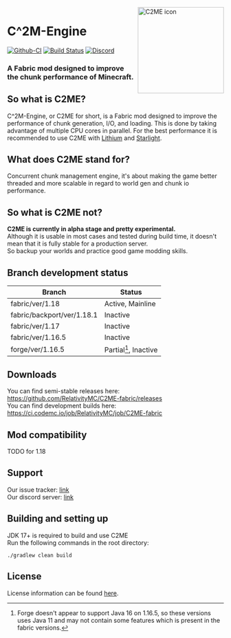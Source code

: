 <img width="200" src="https://github.com/RelativityMC/C2ME-fabric/raw/ver/1.17/src/main/resources/assets/c2me/icon.png" alt="C2ME icon" align="right">
<div align="left">
<h1>C^2M-Engine</h1>

[![Github-CI](https://github.com/RelativityMC/C2ME-fabric/workflows/C2ME%20Build%20Script/badge.svg)](https://github.com/RelativityMC/C2ME-fabric/actions?query=workflow%3ACI)
[![Build Status](https://ci.codemc.io/job/RelativityMC/job/C2ME-fabric/job/ver%252F1.18/badge/icon)](https://ci.codemc.io/job/RelativityMC/job/C2ME-fabric/job/ver%252F1.18/)
[![Discord](https://img.shields.io/discord/756715786747248641?logo=discord&logoColor=white)](https://discord.io/ishlandbukkit)
<h3>A Fabric mod designed to improve the chunk performance of Minecraft.</h3>
</div>

## So what is C2ME?
C^2M-Engine, or C2ME for short, is a Fabric mod designed to improve the performance of chunk generation, I/O, and loading. This is done by taking advantage of multiple CPU cores in parallel. For the best performance it is recommended to use C2ME with [Lithium](https://github.com/CaffeineMC/lithium-fabric) and [Starlight](https://github.com/Spottedleaf/Starlight).

## What does C2ME stand for?
Concurrent chunk management engine, it's about making the game better threaded and more scalable in regard to world gen and chunk io performance.

## So what is C2ME not?
**C2ME is currently in alpha stage and pretty experimental.**  
Although it is usable in most cases and tested during build time, it doesn't mean that it is fully stable for a production server.  
So backup your worlds and practice good game modding skills.

## Branch development status
| Branch                     | Status                               |
|----------------------------|--------------------------------------|
| fabric/ver/1.18            | Active, Mainline                     |
| fabric/backport/ver/1.18.1 | Inactive                             |
| fabric/ver/1.17            | Inactive                             |
| fabric/ver/1.16.5          | Inactive                             |
| forge/ver/1.16.5           | Partial[^forge_partial116], Inactive |

[^forge_partial116]: Forge doesn't appear to support Java 16 on 1.16.5, so these versions uses Java 11 and may not contain some features which is present in the fabric versions.

## Downloads
You can find semi-stable releases here: https://github.com/RelativityMC/C2ME-fabric/releases  
You can find development builds here: https://ci.codemc.io/job/RelativityMC/job/C2ME-fabric

## Mod compatibility
<!-- Update this accordingly when updating ModpackConfig.groovy -->

TODO for 1.18

## Support
Our issue tracker: [link](https://github.com/RelativityMC/C2ME-fabric/issues)  
Our discord server: [link](https://discord.io/ishlandbukkit)


## Building and setting up
JDK 17+ is required to build and use C2ME  
Run the following commands in the root directory:

```shell
./gradlew clean build
```

## License
License information can be found [here](/LICENSE).

